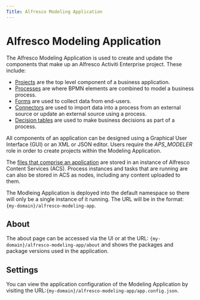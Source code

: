 ```yaml
---
Title: Alfresco Modeling Application
---
```


# Alfresco Modeling Application

The Alfresco Modeling Application is used to create and update the components that make up an Alfresco Activiti Enterprise project. These include: 

* [Projects](../modeling/modeling-projects.md) are the top level component of a business application.
* [Processes](../modeling/modeling-processes.md) are where BPMN elements are combined to model a business process.
* [Forms](../modeling/modeling-forms.md) are used to collect data from end-users. 
* [Connectors](../modeling/modeling-connectors/README.md) are used to import data into a process from an external source or update an external source using a process.
* [Decision tables]() are used to make business decisions as part of a process. 

All components of an application can be designed using a Graphical User Interface (GUI) or an XML or JSON editor. Users require the *APS_MODELER* role in order to create projects within the Modeling Application. 

The [files that comprise an application](../modeling/modeling-files.md) are stored in an instance of Alfresco Content Services (ACS). Process instances and tasks that are running are  can also be stored in ACS as nodes, including any content uploaded to them.

The Modleing Application is deployed into the default namespace so there will only be a single instance of it running. The URL will be in the format: `{my-domain}/alfresco-modeling-app`.

## About
The about page can be accessed via the UI or at the URL: `{my-domain}/alfresco-modeling-app/about` and shows the packages and package versions used in the application. 

## Settings
You can view the application configuration of the Modeling Application by visiting the URL:`{my-domain}/alfresco-modeling-app/app.config.json`.